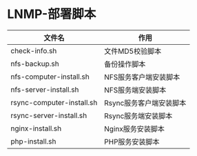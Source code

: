 # LNMP-部署脚本
文件名|作用
---|---
check-info.sh|文件MD5校验脚本
nfs-backup.sh|备份操作脚本
nfs-computer-install.sh|NFS服务客户端安装脚本
nfs-server-install.sh|NFS服务端安装脚本
rsync-computer-install.sh|Rsync服务客户端安装脚本
rsync-server-install.sh|Rsync服务端安装脚本
nginx-install.sh|Nginx服务安装脚本
php-install.sh|PHP服务安装脚本
